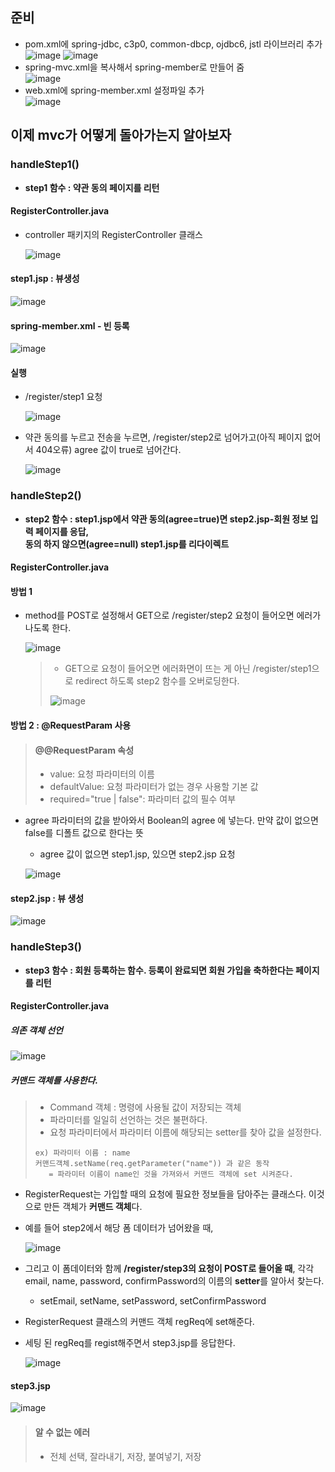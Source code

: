 ## 준비
- pom.xml에 spring-jdbc, c3p0, common-dbcp, ojdbc6, jstl 라이브러리 추가  
  ![image](https://user-images.githubusercontent.com/79209568/123199692-53e6c300-d4ea-11eb-84fb-876cff1ad563.png)
  ![image](https://user-images.githubusercontent.com/79209568/123199703-5a753a80-d4ea-11eb-8db5-e7bb91195914.png)
- spring-mvc.xml을 복사해서 spring-member로 만들어 줌  
  ![image](https://user-images.githubusercontent.com/79209568/123200057-ff901300-d4ea-11eb-932f-5d82dd20177d.png)
- web.xml에 spring-member.xml 설정파일 추가  
  ![image](https://user-images.githubusercontent.com/79209568/123200141-26e6e000-d4eb-11eb-979d-3f87cea2898e.png)

## 이제 mvc가 어떻게 돌아가는지 알아보자
### handleStep1()
- **step1 함수 : 약관 동의 페이지를 리턴** 
#### RegisterController.java
- controller 패키지의 RegisterController 클래스
  
  ![image](https://user-images.githubusercontent.com/79209568/123200618-0a977300-d4ec-11eb-93e6-ac08e0c3ac68.png)
#### step1.jsp : 뷰생성
  ![image](https://user-images.githubusercontent.com/79209568/123200739-4cc0b480-d4ec-11eb-877d-7cda2ed3003c.png)
#### spring-member.xml - 빈 등록
  ![image](https://user-images.githubusercontent.com/79209568/123200792-62ce7500-d4ec-11eb-8794-0aa7c95d3358.png)
#### 실행  
- /register/step1 요청  
  
  ![image](https://user-images.githubusercontent.com/79209568/123200827-737eeb00-d4ec-11eb-9477-2f6564710628.png)
- 약관 동의를 누르고 전송을 누르면, /register/step2로 넘어가고(아직 페이지 없어서 404오류) agree 값이 true로 넘어간다.
  
  ![image](https://user-images.githubusercontent.com/79209568/123200983-cb1d5680-d4ec-11eb-9d07-ef1b118ed97c.png)

### handleStep2()
- **step2 함수 : step1.jsp에서 약관 동의(agree=true)면 step2.jsp-회원 정보 입력 페이지를 응답,  
 동의 하지 않으면(agree=null) step1.jsp를 리다이렉트**
#### RegisterController.java
#### 방법 1
- method를 POST로 설정해서 GET으로 /register/step2 요청이 들어오면 에러가 나도록 한다.  

  ![image](https://user-images.githubusercontent.com/79209568/123205258-85648c00-d4f4-11eb-925f-16c60e61235c.png)

  > - GET으로 요청이 들어오면 에러화면이 뜨는 게 아닌 /register/step1으로 redirect 하도록 step2 함수를 오버로딩한다.  
  >  
  >  ![image](https://user-images.githubusercontent.com/79209568/123205305-9a411f80-d4f4-11eb-890c-9c8ea1718832.png)

#### 방법 2 : @RequestParam 사용
> #### @@RequestParam 속성
> - value: 요청 파라미터의 이름
> - defaultValue: 요청 파라미터가 없는 경우 사용할 기본 값
> - required="true | false": 파라미터 값의 필수 여부  
  
- agree 파라미터의 값을 받아와서 Boolean의 agree 에 넣는다. 만약 값이 없으면 false를 디폴트 값으로 한다는 뜻
  - agree 값이 없으면 step1.jsp, 있으면 step2.jsp 요청  
  
  ![image](https://user-images.githubusercontent.com/79209568/123205711-5b5f9980-d4f5-11eb-80f4-9d10334d463e.png)

#### step2.jsp : 뷰 생성
  ![image](https://user-images.githubusercontent.com/79209568/123201578-e76dc300-d4ed-11eb-8eee-c750cda77eb9.png)

### handleStep3()
- **step3 함수 : 회원 등록하는 함수. 등록이 완료되면 회원 가입을 축하한다는 페이지를 리턴**

#### RegisterController.java
##### 의존 객체 선언
![image](https://user-images.githubusercontent.com/79209568/123206205-446d7700-d4f6-11eb-972e-d570475d18ef.png)

##### 커맨드 객체를 사용한다. 
> - Command 객체 : 명령에 사용될 값이 저장되는 객체
>  - 파라미터를 일일히 선언하는 것은 불편하다.
>  - 요청 파라미터에서 파라미터 이름에 해당되는 setter를 찾아 값을 설정한다.  
>    
>  ```
>  ex) 파라미터 이름 : name
>  커맨드객체.setName(req.getParameter("name")) 과 같은 동작
>     = 파라미터 이름이 name인 것을 가져와서 커맨드 객체에 set 시켜준다.
>  ```

- RegisterRequest는 가입할 때의 요청에 필요한 정보들을 담아주는 클래스다. 이것으로 만든 객체가 **커맨드 객체**다. 
- 예를 들어 step2에서 해당 폼 데이터가 넘어왔을 때,  
  
  ![image](https://user-images.githubusercontent.com/79209568/123207510-74b61500-d4f8-11eb-9ae2-4ca8a4914245.png)
- 그리고 이 폼데이터와 함께 **/register/step3의 요청이 POST로 들어올 때**, 각각 email, name, password, confirmPassword의 이름의 **setter**를 알아서 찾는다.
  - setEmail, setName, setPassword, setConfirmPassword 
- RegisterRequest 클래스의 커맨드 객체 regReq에 set해준다.
- 세팅 된 regReq를 regist해주면서 step3.jsp를 응답한다.
  
  ![image](https://user-images.githubusercontent.com/79209568/123208171-91068180-d4f9-11eb-8a7c-79a21001358e.png)

#### step3.jsp
![image](https://user-images.githubusercontent.com/79209568/123208489-26097a80-d4fa-11eb-9524-ef92891df7f7.png)

> #### 알 수 없는 에러
> - 전체 선택, 잘라내기, 저장, 붙여넣기, 저장
